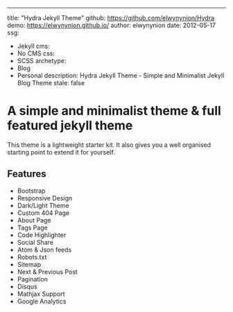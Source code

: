---
title: "Hydra Jekyll Theme"
github: https://github.com/elwynynion/Hydra
demo: https://elwynynion.github.io/
author: elwynynion
date: 2012-05-17
ssg:
  - Jekyll
cms:
  - No CMS
css:
  - SCSS
archetype:
  - Blog
  - Personal
description:  Hydra Jekyll Theme - Simple and Minimalist Jekyll Blog Theme
stale: false

# A simple and minimalist theme & full featured jekyll theme

This theme is a lightweight starter kit. It also gives you a well organised starting point to extend it for yourself.

## Features

- Bootstrap
- Responsive Design
- Dark/Light Theme
- Custom 404 Page
- About Page
- Tags Page
- Code Highlighter
- Social Share
- Atom & Json feeds
- Robots.txt
- Sitemap
- Next & Previous Post
- Pagination
- Disqus
- Mathjax Support
- Google Analytics